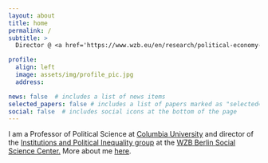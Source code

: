 ```yaml
---
layout: about
title: home
permalink: /
subtitle: > 
  Director @ <a href='https://www.wzb.eu/en/research/political-economy-of-development/institutions-and-political-inequality'>WZB Berlin</a> • Professor @ <a href='https://polisci.columbia.edu/'>Columbia University</a>

profile:
  align: left
  image: assets/img/profile_pic.jpg
  address: 

news: false  # includes a list of news items
selected_papers: false # includes a list of papers marked as "selected={true}"
social: false  # includes social icons at the bottom of the page
---
```




I am a Professor of Political Science at <a href='https://polisci.columbia.edu/'>Columbia University</a> and director of the <a href="https://www.wzb.eu/en/research/political-economy-of-development/institutions-and-political-inequality">Institutions and Political Inequality group</a> at the <a href="https://wzb.eu/en">WZB Berlin Social Science Center.</a> More about me <a href="https://macartan.github.io/about/">here</a>.




